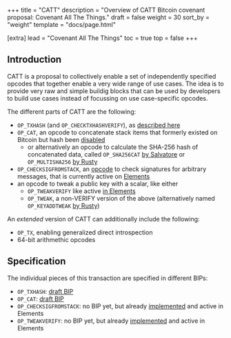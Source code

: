 +++
title = "CATT"
description = "Overview of CATT Bitcoin covenant proposal: Covenant All The Things."
draft = false
weight = 30
sort_by = "weight"
template = "docs/page.html"

[extra]
lead = "Covenant All The Things"
toc = true
top = false
+++


## Introduction

CATT is a proposal to collectively enable a set of independently specified opcodes that together
enable a very wide range of use cases. The idea is to provide very raw and simple buildig blocks
that can be used by developers to build use cases instead of focussing on use case-specific opcodes.


The different parts of CATT are the following:

- `OP_TXHASH` (and `OP_CHECKTXHASHVERIFY`), as [described here](/proposals/txhash)
- `OP_CAT`, an opcode to concatenate stack items that formerly existed on Bitcoin but hash been
  [disabled](https://github.com/bitcoin/bitcoin/commit/4bd188c4383d6e614e18f79dc337fbabe8464c82#diff-27496895958ca30c47bbb873299a2ad7a7ea1003a9faa96b317250e3b7aa1fefR94)
  - or alternatively an opcode to calculate the SHA-256 hash of concatenated data, called `OP_SHA256CAT` [by Salvatore](https://github.com/ariard/bitcoin-contracting-primitives-wg/issues/25#issuecomment-1377942333) or `OP_MULTISHA256` [by Rusty](https://twitter.com/rusty_twit/status/1715607011776409858)
- `OP_CHECKSIGFROMSTACK`, an [opcode](https://bitcoinops.org/en/topics/op_checksigfromstack/) to
  check signatures for arbitrary messages, that is currently active on [Elements](https://github.com/ElementsProject/elements/)
- an opcode to tweak a public key with a scalar, like either
  - `OP_TWEAKVERIFY` like active [in
    Elements](https://github.com/ElementsProject/elements/blob/master/doc/tapscript_opcodes.md)
  - `OP_TWEAK`, a non-VERIFY version of the above
    (alternatively named `OP_KEYADDTWEAK` [by
    Rusty](https://twitter.com/rusty_twit/status/1715607009230545341))


An _extended_ version of CATT can additionally include the following:

- `OP_TX`, enabling generalized direct introspection
- 64-bit arithmethic opcodes


## Specification

The individual pieces of this transaction are specified in different BIPs:

- `OP_TXHASH`: [draft BIP](https://github.com/bitcoin/bips/pull/1500)
- `OP_CAT`: [draft BIP](https://github.com/EthanHeilman/op_cat_draft/blob/main/cat.mediawiki)
- `OP_CHECKSIGFROMSTACK`: no BIP yet, but already
  [implemented](https://github.com/ElementsProject/elements/blob/f08447909101bfbbcaf89e382f55c87b2086198a/src/script/interpreter.cpp#L1399)
  and active in Elements
- `OP_TWEAKVERIFY`: no BIP yet, but already
  [implemented](https://github.com/ElementsProject/elements/blob/c248983aabeba8badf90b2dce36cd35babbe51f6/src/script/interpreter.cpp#L2215)
  and active in Elements




